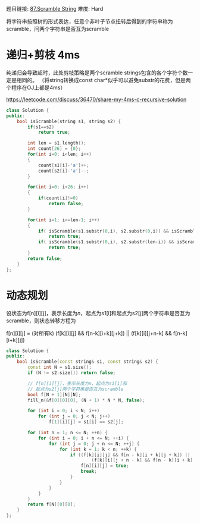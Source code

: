 题目链接: [87.Scramble String][1]
难度: Hard

将字符串按照树的形式表达，任意个非叶子节点扭转后得到的字符串称为scramble，问两个字符串是否互为scramble

# 递归+剪枝 4ms

纯递归会导致超时，此处剪枝策略是两个scramble strings包含的各个字符个数一定是相同的。
（将string转换成const char*似乎可以避免substr的花费，但是两个程序在OJ上都是4ms）

https://leetcode.com/discuss/36470/share-my-4ms-c-recursive-solution
```cpp
class Solution {
public:
    bool isScramble(string s1, string s2) {
        if(s1==s2)
            return true;

        int len = s1.length();
        int count[26] = {0};
        for(int i=0; i<len; i++)
        {
            count[s1[i]-'a']++;
            count[s2[i]-'a']--;
        }

        for(int i=0; i<26; i++)
        {
            if(count[i]!=0)
                return false;
        }

        for(int i=1; i<=len-1; i++)
        {
            if( isScramble(s1.substr(0,i), s2.substr(0,i)) && isScramble(s1.substr(i), s2.substr(i)))
                return true;
            if( isScramble(s1.substr(0,i), s2.substr(len-i)) && isScramble(s1.substr(i), s2.substr(0,len-i)))
                return true;
        }
        return false;
    }
};
```

# 动态规划

设状态为f[n][i][j]，表示长度为$n$，起点为s1[i]和起点为s2[j]两个字符串是否互为scramble，则状态转移方程为

f[n][i][j] =  (对所有k) (f[k][i][j] && f[n-k][i+k][j+k]) || (f[k][i][j+n-k] && f[n-k][i+k][j])

```cpp
class Solution {
public:
    bool isScramble(const string& s1, const string& s2) {
        const int N = s1.size();
        if (N != s2.size()) return false;

        // f[n][i][j]，表示长度为n，起点为s1[i]和
        // 起点为s2[j]两个字符串是否互为scramble
        bool f[N + 1][N][N];
        fill_n(&f[0][0][0], (N + 1) * N * N, false);

        for (int i = 0; i < N; i++)
            for (int j = 0; j < N; j++)
                f[1][i][j] = s1[i] == s2[j];

        for (int n = 1; n <= N; ++n) {
            for (int i = 0; i + n <= N; ++i) {
                for (int j = 0; j + n <= N; ++j) {
                    for (int k = 1; k < n; ++k) {
                        if ((f[k][i][j] && f[n - k][i + k][j + k]) ||
                                (f[k][i][j + n - k] && f[n - k][i + k][j])) {
                            f[n][i][j] = true;
                            break;
                        }
                    }
                }
            }
        }
        return f[N][0][0];
    }
};
```
[1]: https://leetcode.com/problems/scramble-string/